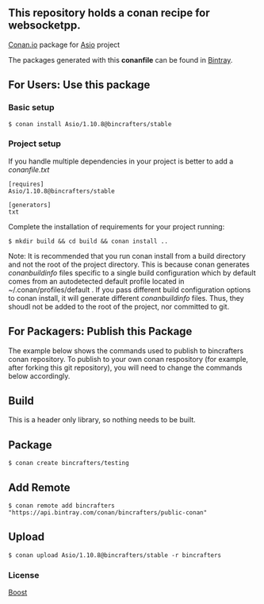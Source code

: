 ## This repository holds a conan recipe for websocketpp.

[Conan.io](https://conan.io) package for [Asio](http://think-async.com/Asio) project

The packages generated with this **conanfile** can be found in [Bintray](https://bintray.com/bincrafters/public-conan/Asio%3Abincrafters).

## For Users: Use this package

### Basic setup

    $ conan install Asio/1.10.8@bincrafters/stable

### Project setup

If you handle multiple dependencies in your project is better to add a *conanfile.txt*

    [requires]
    Asio/1.10.8@bincrafters/stable

    [generators]
    txt

Complete the installation of requirements for your project running:

    $ mkdir build && cd build && conan install ..
	
Note: It is recommended that you run conan install from a build directory and not the root of the project directory.  This is because conan generates *conanbuildinfo* files specific to a single build configuration which by default comes from an autodetected default profile located in ~/.conan/profiles/default .  If you pass different build configuration options to conan install, it will generate different *conanbuildinfo* files.  Thus, they shoudl not be added to the root of the project, nor committed to git. 

## For Packagers: Publish this Package

The example below shows the commands used to publish to bincrafters conan repository. To publish to your own conan respository (for example, after forking this git repository), you will need to change the commands below accordingly. 

## Build  

This is a header only library, so nothing needs to be built.

## Package 

    $ conan create bincrafters/testing
	
## Add Remote

	$ conan remote add bincrafters "https://api.bintray.com/conan/bincrafters/public-conan"

## Upload

    $ conan upload Asio/1.10.8@bincrafters/stable -r bincrafters

### License
[Boost](https://github.com/chriskohlhoff/asio/blob/master/asio/LICENSE_1_0.txt)
